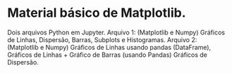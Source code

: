 # Material básico de Matplotlib.
Dois arquivos Python em Jupyter.
Arquivo 1: (Matplotlib e Numpy) 
Gráficos de Linhas, Dispersão, Barras, Subplots e Histogramas.
Arquivo 2: (Matplotlib e Numpy) 
Gráficos de Linhas usando pandas (DataFrame), Gráficos de Linhas + Gráfico de Barras (usando Pandas)
Gráficos de Dispersão.

